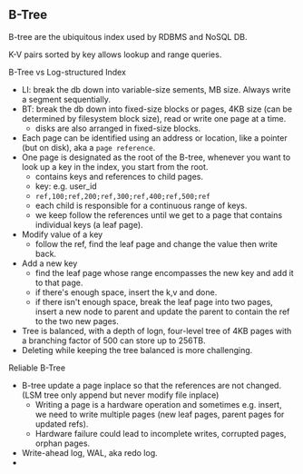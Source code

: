
## B-Tree

B-tree are the ubiquitous index used by RDBMS and NoSQL DB.

K-V pairs sorted by key allows lookup and range queries.

B-Tree vs Log-structured Index
- LI: break the db down into variable-size sements, MB size. Always write a segment sequentially.
- BT: break the db down into fixed-size blocks or pages, 4KB size (can be determined by filesystem block size), read or write one page at a time.
  - disks are also arranged in fixed-size blocks.
- Each page can be identified using an address or location, like a pointer (but on disk), aka a `page reference`.
- One page is designated as the root of the B-tree, whenever you want to look up a key in the index, you start from the root.
  - contains keys and references to child pages.
  - key: e.g. user_id
  - `ref,100;ref,200;ref,300;ref,400;ref,500;ref`
  - each child is responsible for a continuous range of keys.
  - we keep follow the references until we get to a page that contains individual keys (a leaf page).
- Modify value of a key
  - follow the ref, find the leaf page and change the value then write back.
- Add a new key
  - find the leaf page whose range encompasses the new key and add it to that page.
  - if there's enough space, insert the k,v and done.
  - if there isn't enough space, break the leaf page into two pages, insert a new node to parent and update the parent to contain the ref to the two new pages.
- Tree is balanced, with a depth of logn, four-level tree of 4KB pages with a branching factor of 500 can store up to 256TB.
- Deleting while keeping the tree balanced is more challenging.


Reliable B-Tree
- B-tree update a page inplace so that the references are not changed. (LSM tree only append but never modify file inplace)
  - Writing a page is a hardware operation and sometimes e.g. insert, we need to write multiple pages (new leaf pages, parent pages for updated refs).
  - Hardware failure could lead to incomplete writes, corrupted pages, orphan pages.
- Write-ahead log, WAL, aka redo log.
-
